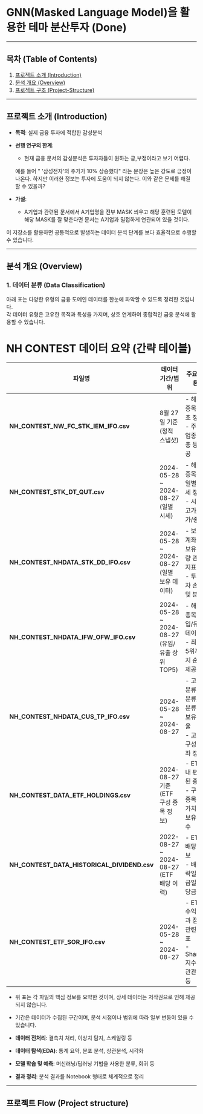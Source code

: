 # GNN(Masked Language Model)을 활용한 테마 분산투자 (Done)
---

## 목차 (Table of Contents)

1. [프로젝트 소개 (Introduction)](#프로젝트-소개-introduction)  
2. [분석 개요 (Overview)](#분석-개요-overview)  
3. [프로젝트 구조 (Project-Structure)](#프로젝트-구조-project-structure)  


---

## 프로젝트 소개 (Introduction)

- **목적**: 실제 금융 투자에 적합한 감성분석 
- **선행 연구의 한계**:
  - 현재 금융 문서의 감성분석은 투자자들이 원하는 긍,부정이라고 보기 어렵다.
    
  예를 들어 " '삼성전자'의 주가가 10% 상승했다" 라는 문장은 높은 강도로 긍정이 나온다. 하지만 이러한 정보는 투자에 도움이 되지 않는다. 이와 같은 문제를 해결 할 수 있을까?
- **가설**:
  - A기업과 관련된 문서에서 A기업명을 전부 MASK 씌우고 해당 훈련된 모델이 해당 MASK를 잘 맞춘다면 문서는 A기업과 밀접하게 연관되어 있을 것이다. 

이 저장소를 활용하면 공통적으로 발생하는 데이터 분석 단계를 보다 효율적으로 수행할 수 있습니다.

---

## 분석 개요 (Overview)
###  1. 데이터 분류 (Data Classification)

아래 표는 다양한 유형의 금융 도메인 데이터를 한눈에 파악할 수 있도록 정리한 것입니다.  
각 데이터 유형은 고유한 목적과 특성을 가지며, 상호 연계하여 종합적인 금융 분석에 활용할 수 있습니다.

# NH CONTEST 데이터 요약 (간략 테이블)

| **파일명**                              | **데이터 기간/범위**                              | **주요 내용**                                         | **대표 컬럼 예시**                    |
|----------------------------------------|--------------------------------------------------|------------------------------------------------------|---------------------------------------|
| **NH_CONTEST_NW_FC_STK_IEM_IFO.csv**   | 8월 27일 기준 (정적 스냅샷)                      | - 해외 종목 기초 정보<br>- 주소, 업종, 시총 등 제공    | `TCK_IEM_CD`, `CEO_NM`, `MKT_PR_TOT_AMT` |
| **NH_CONTEST_STK_DT_QUT.csv**          | 2024-05-28 ~ 2024-08-27 (일별 시세)               | - 해외 종목의 일별 시세 정보<br>- 시가/고가/저가/종가  | `BSE_DT`, `IEM_ONG_PR`, `IEM_END_PR`  |
| **NH_CONTEST_NHDATA_STK_DD_IFO.csv**   | 2024-05-28 ~ 2024-08-27 (일별 보유 데이터)        | - 보유 계좌 및 보유 수량 관련 지표<br>- 투자자 손익 및 분포 | `TOT_HLD_QTY`, `TCO_AVG_PFT_RT`, `IFW_ACT_CNT` |
| **NH_CONTEST_NHDATA_IFW_OFW_IFO.csv**  | 2024-05-28 ~ 2024-08-27 (유입/유출 상위 TOP5)      | - 해외 종목 유입/유출 데이터<br>- 최대 5위까지 순위 제공 | `IFW_OFW_DIT_CD`, `IFW_OFW_AMT_WHT_RT` |
| **NH_CONTEST_NHDATA_CUS_TP_IFO.csv**   | 2024-05-28 ~ 2024-08-27                           | - 고객 분류(중분류/대분류)별 보유 비율<br>- 고객 구성 계좌 정보 | `CUS_CGR_LLF_CD`, `CUS_CGR_ACT_CNT_RT` |
| **NH_CONTEST_DATA_ETF_HOLDINGS.csv**   | 2024-08-27 기준 (ETF 구성 종목 정보)             | - ETF 내 편입된 종목<br>- 구성 종목의 가치 및 보유 주수 | `ETF_TCK_CD`, `TCK_IEM_CD`, `MKT_VLU`  |
| **NH_CONTEST_DATA_HISTORICAL_DIVIDEND.csv** | 2022-08-27 ~ 2024-08-27 (ETF 배당 이력)       | - ETF 배당 정보<br>- 배당락일, 지급일, 배당금 등       | `ETF_TCK_CD`, `EDIV_DT`, `DDN_AMT`    |
| **NH_CONTEST_ETF_SOR_IFO.csv**         | 2024-05-28 ~ 2024-08-27                           | - ETF 수익률과 점수 관련 지표<br>- Sharpe지수, 상관관계 등 | `MM1_TOT_PFT_RT`, `ETF_SOR`, `Z_SOR_RNK` |

- 위 표는 각 파일의 핵심 정보를 요약한 것이며, 상세 데이터는 저작권으로 인해 제공되지 않습니다.  
- 기간은 데이터가 수집된 구간이며, 분석 시점이나 범위에 따라 일부 변동이 있을 수 있습니다.


- **데이터 전처리**: 결측치 처리, 이상치 탐지, 스케일링 등  
- **데이터 탐색(EDA)**: 통계 요약, 분포 분석, 상관분석, 시각화  
- **모델 학습 및 예측**: 머신러닝/딥러닝 기법을 사용한 분류, 회귀 등  
- **결과 정리**: 분석 결과를 Notebook 형태로 체계적으로 정리  

---

## 프로젝트 Flow (Project structure)



